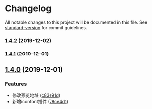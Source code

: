 # Changelog

All notable changes to this project will be documented in this file. See [standard-version](https://github.com/conventional-changelog/standard-version) for commit guidelines.

### [1.4.2](https://github.com/mohuishou/utools/compare/v1.4.1...v1.4.2) (2019-12-02)

### [1.4.1](https://github.com/mohuishou/utools/compare/v1.4.0...v1.4.1) (2019-12-01)

## [1.4.0](https://github.com/mohuishou/utools/compare/v1.3.5...v1.4.0) (2019-12-01)


### Features

* 修改预览地址 ([c83e91d](https://github.com/mohuishou/utools/commit/c83e91d305057e348472c4a1abe63e44affaa4b6))
* 新增iconfont插件 ([78ce4d1](https://github.com/mohuishou/utools/commit/78ce4d1a5669fd4e72e78d7b9ff92cfcc2f6d221))
